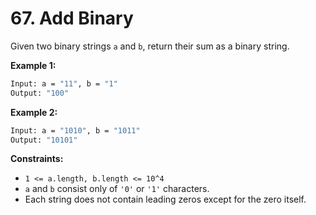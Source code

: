 # 67. Add Binary

Given two binary strings `a` and `b`, return their sum as a binary string.

**Example 1:**

```bash
Input: a = "11", b = "1"
Output: "100"
```

**Example 2:**

```bash
Input: a = "1010", b = "1011"
Output: "10101"
```

**Constraints:**

- `1 <= a.length, b.length <= 10^4`
- `a` and `b` consist only of `'0'` or `'1'` characters.
- Each string does not contain leading zeros except for the zero itself.
